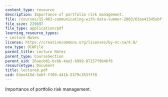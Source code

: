 ```yaml
---
content_type: resource
description: Importance of portfolio risk management.
file: /courses/15-063-communicating-with-data-summer-2003/63ee415d5ebfff09441b5379c353fff8_lecture8.pdf
file_size: 229697
file_type: application/pdf
learning_resource_types:
- Lecture Notes
license: https://creativecommons.org/licenses/by-nc-sa/4.0/
ocw_type: OCWFile
parent_title: Lecture Notes
parent_type: CourseSection
parent_uid: 26aecb81-bcbb-4ae3-b999-87157f9b4bf6
resourcetype: Document
title: lecture8.pdf
uid: 63ee415d-5ebf-ff09-441b-5379c353fff8
---
```

Importance of portfolio risk management.